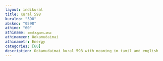 ```yaml
---
layout: indikural
title: Kural 598
kuralno: "598"
abskno: "0598"
athino: "60"
athiname: ஊக்கமுடைமை
athinameen: Ookamudaimai
athinametr: Energy
categories: [60]
description: Ookamudaimai kural 598 with meaning in tamil and english 
---
```


